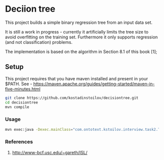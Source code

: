 # Deciion tree

This project builds a simple binary regression tree from an input data set.

It is still a work in progress - currently it artificially limits the tree size to avoid overfitting on the training set.
Furthermore it only supports regression (and not classification) problems.

The implementation is based on the algorithm in Section 8.1 of this book [1];

## Setup
This project requires that you have maven installed and present in your $PATH. See - https://maven.apache.org/guides/getting-started/maven-in-five-minutes.html

```bash
git clone https://github.com/kostadinstoilov/decisiontree.git
cd decisiontree
mvn compile
```

### Usage

```bash
mvn exec:java -Dexec.mainClass="com.ontotext.kstoilov.interview.task2.Task2"
```

### References

1. http://www-bcf.usc.edu/~gareth/ISL/
